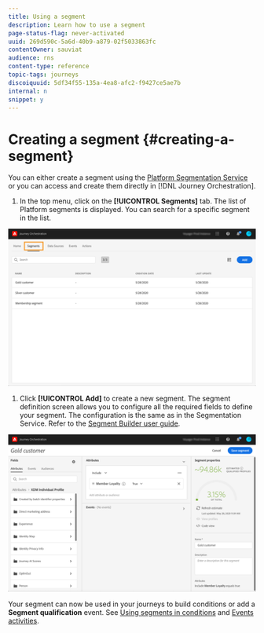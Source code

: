 ```yaml
---
title: Using a segment
description: Learn how to use a segment
page-status-flag: never-activated
uuid: 269d590c-5a6d-40b9-a879-02f5033863fc
contentOwner: sauviat
audience: rns
content-type: reference
topic-tags: journeys
discoiquuid: 5df34f55-135a-4ea8-afc2-f9427ce5ae7b
internal: n
snippet: y
---
```



# Creating a segment {#creating-a-segment}

You can either create a segment using the [Platform Segmentation Service](https://docs.adobe.com/content/help/en/experience-platform/segmentation/home.html) or you can access and create them directly in [!DNL Journey Orchestration].

1. In the top menu, click on the **[!UICONTROL Segments]** tab. The list of Platform segments is displayed. You can search for a specific segment in the list.

 ![](../assets/segment1.png)

1. Click **[!UICONTROL Add]** to create a new segment. The segment definition screen allows you to configure all the required fields to define your segment. The configuration is the same as in the Segmentation Service. Refer to the [Segment Builder user guide](https://docs.adobe.com/content/help/en/experience-platform/segmentation/ui/overview.html).

 ![](../assets/segment2.png)

Your segment can now be used in your journeys to build conditions or add a **Segment qualification** event. See [Using segments in conditions](../segment/using-a-segment.md) and [Events activities](../building-journeys/segment-qualification-events.md).
